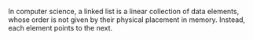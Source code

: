 In computer science, a linked list is a linear collection of data elements, whose order is not given by their physical placement in memory. Instead, each element points to the next.
